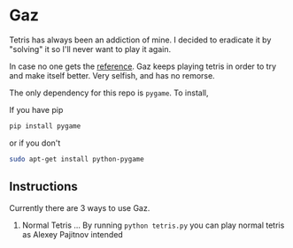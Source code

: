Gaz
==============

Tetris has always been an addiction of mine. I decided to eradicate it by "solving" it so I'll never want to play it again.

In case no one gets the [reference](http://zim.wikia.com/wiki/Gaz_Membrane). Gaz keeps playing tetris in order to try and make itself better. Very selfish, and has no remorse.

The only dependency for this repo is ```pygame```. To install,

If you have pip
```bash
pip install pygame 
```

or if you don't
```bash
sudo apt-get install python-pygame
```

Instructions
---------------------

Currently there are 3 ways to use Gaz. 

1. Normal Tetris
... By running ```python tetris.py``` you can play normal tetris as Alexey Pajitnov intended
